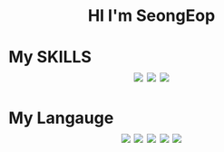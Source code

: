 <h1 align="center" >HI I'm SeongEop</h1>



<h1 color="white" >  My SKILLS 
 <div align="center" >
 <img src="https://img.shields.io/badge/python-ffffff?style=flat-square&logo=python&logoColor=black" >   
 <img src="https://img.shields.io/badge/javascript-ffffff?style=flat-square&logo=javascript&logoColor=black">
 <img src="https://img.shields.io/badge/java-ffffff?style=flat-square&logo=java&logoColor=black" />
 </div>
</h1>






<h1 color="white"> My Langauge 
  <div align="center" >
<img src="https://img.shields.io/badge/Git-ffffff?style=flat-square&logo=Git&logoColor=black"/> 
 <img src="https://img.shields.io/badge/javascript-ffffff?style=flat-square&logo=javascript&logoColor=black"/> 
 <img src="https://img.shields.io/badge/React-ffffff?style=flat-square&logo=react&logoColor=black"/>  
 <img src="https://img.shields.io/badge/django-ffffff?style=flat-square&logo=django&logoColor=black"/>
 <img src="https://img.shields.io/badge/sqlite-ffffff?style=flat-square&logo=sqlite&logoColor=black"/>   
 </div>
</h1>
